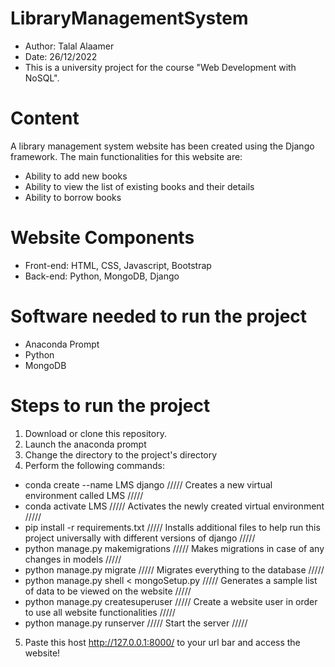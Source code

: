 # LibraryManagementSystem

- Author: Talal Alaamer
- Date: 26/12/2022
- This is a university project for the course "Web Development with NoSQL".

# Content
A library management system website has been created using the Django framework. The main functionalities for this website are:
- Ability to add new books
- Ability to view the list of existing books and their details
- Ability to borrow books

# Website Components
- Front-end: HTML, CSS, Javascript, Bootstrap
- Back-end: Python, MongoDB, Django

# Software needed to run the project
- Anaconda Prompt
- Python
- MongoDB

# Steps to run the project
1. Download or clone this repository.
2. Launch the anaconda prompt
3. Change the directory to the project's directory
4. Perform the following commands:
  - conda create --name LMS django 		///// Creates a new virtual environment called LMS /////
  - conda activate LMS ///// Activates the newly created virtual environment /////
  - pip install -r requirements.txt ///// Installs additional files to help run this project universally with different versions of django /////
  - python manage.py makemigrations ///// Makes migrations in case of any changes in models /////
  - python manage.py migrate ///// Migrates everything to the database /////
  - python manage.py shell < mongoSetup.py ///// Generates a sample list of data to be viewed on the website /////
  - python manage.py createsuperuser ///// Create a website user in order to use all website functionalities /////
  - python manage.py runserver ///// Start the server /////
5. Paste this host http://127.0.0.1:8000/ to your url bar and access the website!
